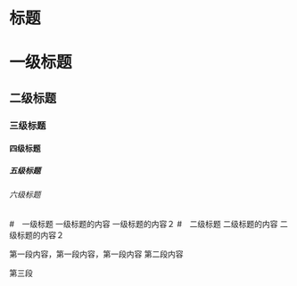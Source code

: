 
# 标题
# 一级标题
## 二级标题
### 三级标题
#### 四级标题
##### 五级标题
###### 六级标题

#　一级标题
一级标题的内容 
一级标题的内容２
#　二级标题
二级标题的内容
二级标题的内容２

第一段内容，第一段内容，第一段内容
第二段内容

第三段

